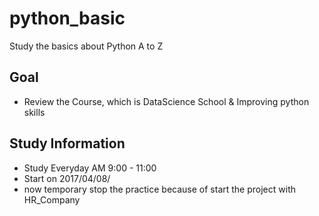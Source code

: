 # python_basic
Study the basics about Python A to Z

## Goal
- Review the Course, which is DataScience School & Improving python skills

## Study Information
- Study Everyday AM 9:00 - 11:00
- Start on 2017/04/08/ 
- now temporary stop the practice because of start the project with HR_Company
